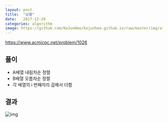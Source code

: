 ```yaml
---
layout: post
title:  "보물"
date:   2017-12-20
categories: algorithm
image: https://github.com/KoJunHee/kojunhee.github.io/raw/master/img/algorithm.png
---
```


<https://www.acmicpc.net/problem/1026>

## 풀이

- A배열 내림차순 정렬
- B배열 오름차순 정렬
- 각 배열의 i 번째끼리 곱해서 더함

## 결과

![img](https://github.com/KoJunHee/kojunhee.github.io/raw/master/img/보물.png)